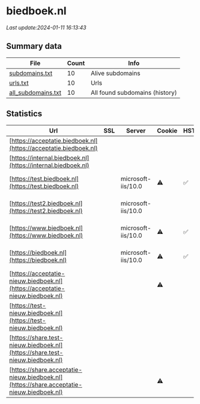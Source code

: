 # biedboek.nl
*Last update:2024-01-11 16:13:43*
## Summary data
| File       | Count | Info |
|------------|-------|------|
|[subdomains.txt](/data/biedboek/subdomains.txt)|10|Alive subdomains|
|[urls.txt](/data/biedboek/urls.txt)|10|Urls|
|[all_subdomains.txt](/data/biedboek/all_subdomains.txt)|10|All found subdomains (history)|
## Statistics
| Url | SSL | Server | Cookie | HSTS | CSP | XFO | XXP | RP | Tech |
|------------|-------|------|------|------|------|------|------|------|------|
|[https://acceptatie.biedboek.nl](https://acceptatie.biedboek.nl)| | | | | | | |:white_check_mark: |Microsoft HTTPAPI:2....|
|[https://internal.biedboek.nl](https://internal.biedboek.nl)| | | | | | | |:white_check_mark: |Microsoft HTTPAPI:2....|
|[https://test.biedboek.nl](https://test.biedboek.nl)| |microsoft-iis/10.0|:warning: |:white_check_mark: |:warning: |:white_check_mark: |:white_check_mark: |:white_check_mark: |HSTS IIS:10.0 Linked...|
|[https://test2.biedboek.nl](https://test2.biedboek.nl)| |microsoft-iis/10.0| | | | | |:white_check_mark: |IIS:10.0 Microsoft A...|
|[https://www.biedboek.nl](https://www.biedboek.nl)| |microsoft-iis/10.0|:warning: |:white_check_mark: |:warning: |:white_check_mark: |:white_check_mark: |:white_check_mark: |HSTS IIS:10.0 Linked...|
|[https://biedboek.nl](https://biedboek.nl)| |microsoft-iis/10.0|:warning: |:white_check_mark: |:warning: |:white_check_mark: |:white_check_mark: |:white_check_mark: |HSTS IIS:10.0 Linked...|
|[https://acceptatie-nieuw.biedboek.nl](https://acceptatie-nieuw.biedboek.nl)| | |:warning: | |:warning: |:white_check_mark: |:white_check_mark: |:white_check_mark: |Azure React|
|[https://test-nieuw.biedboek.nl](https://test-nieuw.biedboek.nl)| | | | |:warning: |:white_check_mark: |:white_check_mark: |:white_check_mark: |React|
|[https://share.test-nieuw.biedboek.nl](https://share.test-nieuw.biedboek.nl)| | | | |:warning: |:white_check_mark: |:white_check_mark: |:white_check_mark: ||
|[https://share.acceptatie-nieuw.biedboek.nl](https://share.acceptatie-nieuw.biedboek.nl)| | |:warning: | |:warning: |:white_check_mark: |:white_check_mark: |:white_check_mark: |Azure|